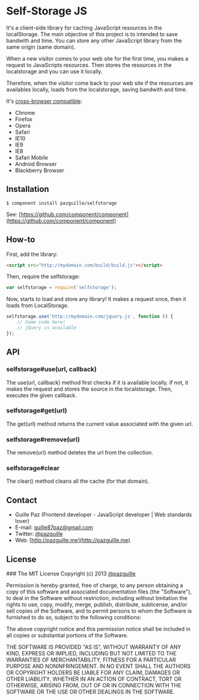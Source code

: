 # Self-Storage JS

It's a client-side library for caching JavaScript resources in the localStorage. The main objective of this project is to intended to save bandwith and time. You can store any other JavaScript library from the same origin (same domain).

When a new visitor comes to your web site for the first time, you makes a request to JavaScripts resources. Then stores the resources in the localstorage and you can use it locally.

Therefore, when the visitor come back to your web site if the resources are availables locally, loads from the localstorage, saving bandwith and time.

It's [cross-browser compatible](http://caniuse.com/#search=localstorage):
- Chrome
- Firefox
- Opera
- Safari
- IE10
- IE9
- IE8
- Safari Mobile
- Android Browser
- Blackberry Browser

## Installation

	$ component install pazguille/selfstorage

See: [https://github.com/component/component](https://github.com/component/component)

## How-to
First, add the library:
```html
<script src="http://mydomain.com/build/build.js"></script>
```
Then, require the selfstorage:
```js
var selfstorage = require('selfstorage');

```
Now, starts to load and store any library! It makes a request once, then it loads from LocalStorage.
```js
selfstorage.use('http://mydomain.com/jquery.js', function () {
    // Some code here!
    // jQuery is available
});
```

## API

### selfstorage#use(url, callback)
The use(url, callback) method first checks if it is available locally. If not, it makes the request  and stores the source in the localstorage. Then, executes the given callback.

### selfstorage#get(url)
The get(url) method returns the current value associated with the given url.

### selfstorage#remove(url)
The remove(url) method deletes the url from the collection.

### selfstorage#clear
The clear() method cleans all the cache (for that domain).

## Contact
- Guille Paz (Frontend developer - JavaScript developer | Web standards lover)
- E-mail: [guille87paz@gmail.com](mailto:guille87paz@gmail.com)
- Twitter: [@pazguille](http://twitter.com/pazguille)
- Web: [http://pazguille.me](http://pazguille.me)

## License
### The MIT License
Copyright (c) 2013 [@pazguille](http://twitter.com/pazguille)

Permission is hereby granted, free of charge, to any person obtaining a copy
of this software and associated documentation files (the "Software"), to deal
in the Software without restriction, including without limitation the rights
to use, copy, modify, merge, publish, distribute, sublicense, and/or sell
copies of the Software, and to permit persons to whom the Software is
furnished to do so, subject to the following conditions:

The above copyright notice and this permission notice shall be included in
all copies or substantial portions of the Software.

THE SOFTWARE IS PROVIDED "AS IS", WITHOUT WARRANTY OF ANY KIND, EXPRESS OR
IMPLIED, INCLUDING BUT NOT LIMITED TO THE WARRANTIES OF MERCHANTABILITY,
FITNESS FOR A PARTICULAR PURPOSE AND NONINFRINGEMENT. IN NO EVENT SHALL THE
AUTHORS OR COPYRIGHT HOLDERS BE LIABLE FOR ANY CLAIM, DAMAGES OR OTHER
LIABILITY, WHETHER IN AN ACTION OF CONTRACT, TORT OR OTHERWISE, ARISING FROM,
OUT OF OR IN CONNECTION WITH THE SOFTWARE OR THE USE OR OTHER DEALINGS IN
THE SOFTWARE.